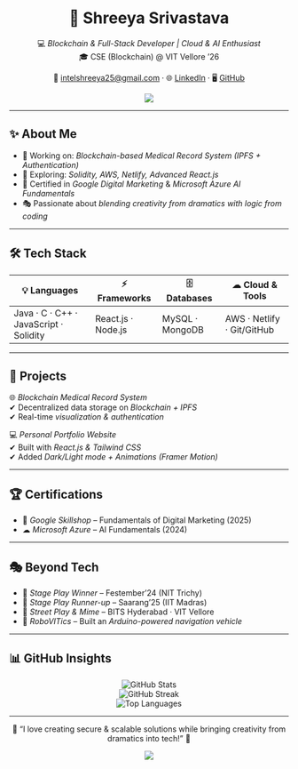<!-- README.md -->

<div align="center">

# 🌸 Shreeya Srivastava  

💻 *Blockchain & Full-Stack Developer | Cloud & AI Enthusiast*  
🎓 CSE (Blockchain) @ VIT Vellore ’26  

📧 intelshreeya25@gmail.com · 🌐 [LinkedIn](http://www.linkedin.com/in/shreeya-srivastava-a0853a258) · 🖥 [GitHub](https://github.com/ShreeyaSri)

<img src="https://capsule-render.vercel.app/api?type=waving&color=gradient&height=100&section=header"/>

</div>

---

## ✨ About Me  

- 🔭 Working on: *Blockchain-based Medical Record System (IPFS + Authentication)*  
- 🌱 Exploring: *Solidity, AWS, Netlify, Advanced React.js*  
- 🏅 Certified in *Google Digital Marketing* & *Microsoft Azure AI Fundamentals*  
- 🎭 Passionate about *blending creativity from dramatics with logic from coding*  

---

## 🛠 Tech Stack  

<div align="center">

| 💡 Languages | ⚡ Frameworks | 🗄 Databases | ☁ Cloud & Tools |
|--------------|--------------|--------------|-----------------|
| Java · C · C++ · JavaScript · Solidity | React.js · Node.js | MySQL · MongoDB | AWS · Netlify · Git/GitHub |

</div>  

---

## 🚀 Projects  

🌐 *Blockchain Medical Record System*  
✔ Decentralized data storage on *Blockchain + IPFS*  
✔ Real-time *visualization & authentication*  

💻 *Personal Portfolio Website*  
✔ Built with *React.js & Tailwind CSS*  
✔ Added *Dark/Light mode + Animations (Framer Motion)*  

---

## 🏆 Certifications  

- 📘 *Google Skillshop* – Fundamentals of Digital Marketing (2025)  
- ☁ *Microsoft Azure* – AI Fundamentals (2024)  

---

## 🎭 Beyond Tech  

- 🥇 *Stage Play Winner* – Festember’24 (NIT Trichy)  
- 🥈 *Stage Play Runner-up* – Saarang’25 (IIT Madras)  
- 🎤 *Street Play & Mime* – BITS Hyderabad · VIT Vellore  
- 🤖 *RoboVITics* – Built an *Arduino-powered navigation vehicle*  

---

## 📊 GitHub Insights  

<div align="center">

![GitHub Stats](https://github-readme-stats.vercel.app/api?username=ShreeyaSri&show_icons=true&theme=tokyonight&hide_border=true&count_private=true)  
![GitHub Streak](https://github-readme-streak-stats.herokuapp.com?user=ShreeyaSri&theme=tokyonight&hide_border=true)  
![Top Languages](https://github-readme-stats.vercel.app/api/top-langs/?username=ShreeyaSri&layout=compact&theme=tokyonight&hide_border=true)  

</div>

---

<div align="center">

🌸 “I love creating secure & scalable solutions while bringing creativity from dramatics into tech!” 🌸  

<img src="https://capsule-render.vercel.app/api?type=waving&color=gradient&height=100&section=footer"/>

</div>
